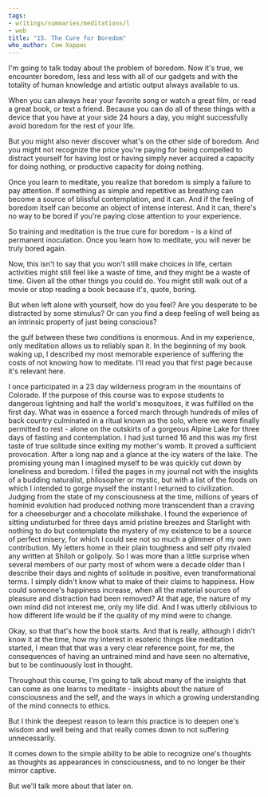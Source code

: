 ```yaml
---
tags:
- writings/summaries/meditations/l
- web
title: "15. The Cure for Boredom"
who_author: Сэм Харрис
---
```


I'm going to talk today about the problem of boredom. Now it's true, we encounter boredom, less and less with all of our gadgets and with the totality of human knowledge and artistic output always available to us. 

When you can always hear your favorite song or watch a great film, or read a great book, or text a friend. Because you can do all of these things with a device that you have at your side 24 hours a day, you might successfully avoid boredom for the rest of your life. 

But you might also never discover what's on the other side of boredom. And you might not recognize the price you're paying for being compelled to distract yourself for having lost or having simply never acquired a capacity for doing nothing, or productive capacity for doing nothing. 

Once you learn to meditate, you realize that boredom is simply a failure to pay attention. If something as simple and repetitive as breathing can become a source of blissful contemplation, and it can. And if the feeling of boredom itself can become an object of intense interest. And it can, there's no way to be bored if you're paying close attention to your experience. 

So training and meditation is the true cure for boredom - is a kind of permanent inoculation. Once you learn how to meditate, you will never be truly bored again. 

Now, this isn't to say that you won't still make choices in life, certain activities might still feel like a waste of time, and they might be a waste of time. Given all the other things you could do. You might still walk out of a movie or stop reading a book because it's, quote, boring. 

But when left alone with yourself, how do you feel? Are you desperate to be distracted by some stimulus? Or can you find a deep feeling of well being as an intrinsic property of just being conscious? 

the gulf between these two conditions is enormous. And in my experience, only meditation allows us to reliably span it. In the beginning of my book waking up, I described my most memorable experience of suffering the costs of not knowing how to meditate. I'll read you that first page because it's relevant here. 

I once participated in a 23 day wilderness program in the mountains of Colorado. If the purpose of this course was to expose students to dangerous lightning and half the world's mosquitoes, it was fulfilled on the first day. What was in essence a forced march through hundreds of miles of back country culminated in a ritual known as the solo, where we were finally permitted to rest - alone on the outskirts of a gorgeous Alpine Lake for three days of fasting and contemplation. I had just turned 16 and this was my first taste of true solitude since exiting my mother's womb. It proved a sufficient provocation. After a long nap and a glance at the icy waters of the lake. The promising young man I imagined myself to be was quickly cut down by loneliness and boredom. I filled the pages in my journal not with the insights of a budding naturalist, philosopher or mystic, but with a list of the foods on which I intended to gorge myself the instant I returned to civilization. Judging from the state of my consciousness at the time, millions of years of hominid evolution had produced nothing more transcendent than a craving for a cheeseburger and a chocolate milkshake. I found the experience of sitting undisturbed for three days amid pristine breezes and Starlight with nothing to do but contemplate the mystery of my existence to be a source of perfect misery, for which I could see not so much a glimmer of my own contribution. My letters home in their plain toughness and self pity rivaled any written at Shiloh or golipoly. So I was more than a little surprise when several members of our party most of whom were a decade older than I describe their days and nights of solitude in positive, even transformational terms. I simply didn't know what to make of their claims to happiness. How could someone's happiness increase, when all the material sources of pleasure and distraction had been removed? At that age, the nature of my own mind did not interest me, only my life did. And I was utterly oblivious to how different life would be if the quality of my mind were to change. 

Okay, so that that's how the book starts. And that is really, although I didn't know it at the time, how my interest in esoteric things like meditation started, I mean that that was a very clear reference point, for me, the consequences of having an untrained mind and have seen no alternative, but to be continuously lost in thought. 

Throughout this course, I'm going to talk about many of the insights that can come as one learns to meditate - insights about the nature of consciousness and the self, and the ways in which a growing understanding of the mind connects to ethics. 

But I think the deepest reason to learn this practice is to deepen one's wisdom and well being and that really comes down to not suffering unnecessarily. 

It comes down to the simple ability to be able to recognize one's thoughts as thoughts as appearances in consciousness, and to no longer be their mirror captive. 

But we'll talk more about that later on.